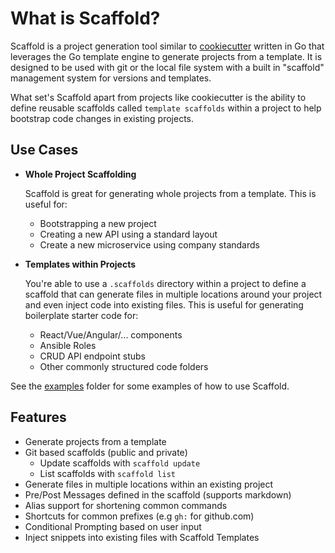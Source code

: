 ---
---

# What is Scaffold?

Scaffold is a project generation tool similar to [cookiecutter](https://github.com/cookiecutter/cookiecutter) written in Go that leverages the Go template engine to generate projects from a template. It is designed to be used with git or the local file system with a built in "scaffold" management system for versions and templates.

What set's Scaffold apart from projects like cookiecutter is the ability to define reusable scaffolds called `template scaffolds` within a project to help bootstrap code changes in existing projects.

## Use Cases

- **Whole Project Scaffolding**

  Scaffold is great for generating whole projects from a template. This is useful for:

  - Bootstrapping a new project
  - Creating a new API using a standard layout
  - Create a new microservice using company standards

- **Templates within Projects**

  You're able to use a `.scaffolds` directory within a project to define a scaffold that can generate files in multiple locations around your project and even inject code into existing files. This is useful for generating boilerplate starter code for:

    - React/Vue/Angular/... components
    - Ansible Roles
    - CRUD API endpoint stubs
    - Other commonly structured code folders

See the [examples](https://github.com/hay-kot/scaffold/tree/main/.examples) folder for some examples of how to use Scaffold.

## Features

- Generate projects from a template
- Git based scaffolds (public and private)
    - Update scaffolds with `scaffold update`
    - List scaffolds with `scaffold list`
- Generate files in multiple locations within an existing project
- Pre/Post Messages defined in the scaffold (supports markdown)
- Alias support for shortening common commands
- Shortcuts for common prefixes (e.g `gh:` for github.com)
- Conditional Prompting based on user input
- Inject snippets into existing files with Scaffold Templates